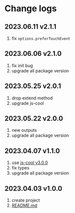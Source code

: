 # Change logs

## 2023.06.11 v2.1.1

1. fix `options.preferTouchEvent`

## 2023.06.06 v2.1.0

1. fix init bug
2. upgrade all package version

## 2023.05.25 v2.0.1

1. drop extend method
2. upgrade js-cool

## 2023.05.22 v2.0.0

1. new outputs
2. upgrade all package version

## 2023.04.07 v1.1.0

1. use [js-cool v3.0.0](https://github.com/saqqdy/js-cool)
2. fix types
3. upgrade all package version

## 2023.04.03 v1.0.0

1. create project
2. [README.md](./README.md)
